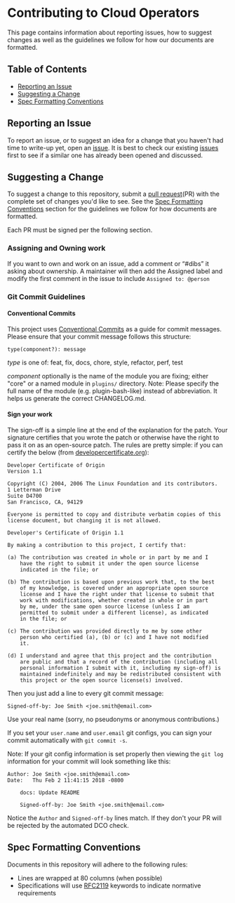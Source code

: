 # Contributing to Cloud Operators

This page contains information about reporting issues, how to suggest changes
as well as the guidelines we follow for how our documents are formatted.

## Table of Contents
* [Reporting an Issue](#reporting-an-issue)
* [Suggesting a Change](#suggesting-a-change)
* [Spec Formatting Conventions](#spec-formatting-conventions)

## Reporting an Issue

To report an issue, or to suggest an idea for a change that you haven't
had time to write-up yet, open an
[issue](https://github.com/IBM/kui/issues). It is best to check
our existing [issues](https://github.com/IBM/kui/issues) first
to see if a similar one has already been opened and discussed.

## Suggesting a Change

To suggest a change to this repository, submit a [pull
request](https://github.com/IBM/kui/pulls)(PR) with the complete
set of changes you'd like to see. See the
[Spec Formatting Conventions](#spec-formatting-conventions) section for
the guidelines we follow for how documents are formatted.

Each PR must be signed per the following section.

### Assigning and Owning work

If you want to own and work on an issue, add a comment or “#dibs” it asking
about ownership. A maintainer will then add the Assigned label and modify
the first comment in the issue to include `Assigned to: @person`

### Git Commit Guidelines

#### Conventional Commits

This project uses [Conventional Commits](https://www.conventionalcommits.org) as a guide for commit messages. Please ensure that your commit message follows this structure:

```
type(component?): message
```

*type* is one of: feat, fix, docs, chore, style, refactor, perf, test

*component* optionally is the name of the module you are fixing; either "core" or a named module in `plugins/` directory. Note: Please specify the full name of the module (e.g. plugin-bash-like) instead of abbreviation. It helps us generate the correct CHANGELOG.md.

#### Sign your work

The sign-off is a simple line at the end of the explanation for the patch. Your
signature certifies that you wrote the patch or otherwise have the right to pass
it on as an open-source patch. The rules are pretty simple: if you can certify
the below (from [developercertificate.org](http://developercertificate.org/)):

```
Developer Certificate of Origin
Version 1.1

Copyright (C) 2004, 2006 The Linux Foundation and its contributors.
1 Letterman Drive
Suite D4700
San Francisco, CA, 94129

Everyone is permitted to copy and distribute verbatim copies of this
license document, but changing it is not allowed.

Developer's Certificate of Origin 1.1

By making a contribution to this project, I certify that:

(a) The contribution was created in whole or in part by me and I
    have the right to submit it under the open source license
    indicated in the file; or

(b) The contribution is based upon previous work that, to the best
    of my knowledge, is covered under an appropriate open source
    license and I have the right under that license to submit that
    work with modifications, whether created in whole or in part
    by me, under the same open source license (unless I am
    permitted to submit under a different license), as indicated
    in the file; or

(c) The contribution was provided directly to me by some other
    person who certified (a), (b) or (c) and I have not modified
    it.

(d) I understand and agree that this project and the contribution
    are public and that a record of the contribution (including all
    personal information I submit with it, including my sign-off) is
    maintained indefinitely and may be redistributed consistent with
    this project or the open source license(s) involved.
```

Then you just add a line to every git commit message:

    Signed-off-by: Joe Smith <joe.smith@email.com>

Use your real name (sorry, no pseudonyms or anonymous contributions.)

If you set your `user.name` and `user.email` git configs, you can sign your
commit automatically with `git commit -s`.

Note: If your git config information is set properly then viewing the
 `git log` information for your commit will look something like this:

```
Author: Joe Smith <joe.smith@email.com>
Date:   Thu Feb 2 11:41:15 2018 -0800

    docs: Update README

    Signed-off-by: Joe Smith <joe.smith@email.com>
```

Notice the `Author` and `Signed-off-by` lines match. If they don't
your PR will be rejected by the automated DCO check.

## Spec Formatting Conventions

Documents in this repository will adhere to the following rules:
  * Lines are wrapped at 80 columns (when possible)
  * Specifications will use [RFC2119](https://tools.ietf.org/html/rfc2119)
    keywords to indicate normative requirements